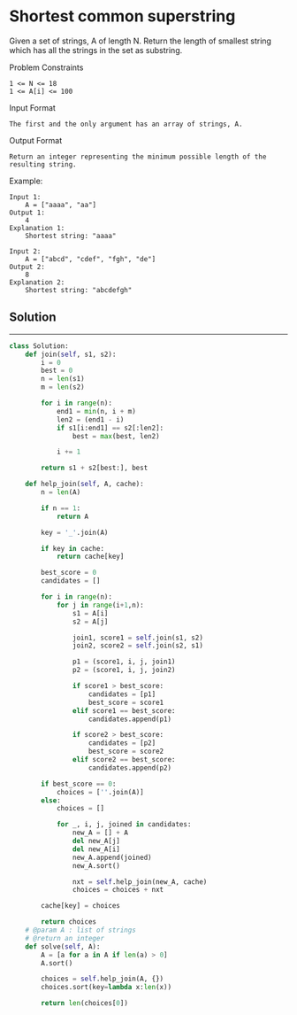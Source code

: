 <h1>Shortest common superstring</h1>

<p>
Given a set of strings, A of length N.
Return the length of smallest string which has all the strings in the set as substring.

Problem Constraints

    1 <= N <= 18
    1 <= A[i] <= 100
Input Format

    The first and the only argument has an array of strings, A.
Output Format
    
    Return an integer representing the minimum possible length of the resulting string.
Example:

    Input 1:
        A = ["aaaa", "aa"]
    Output 1:
        4
    Explanation 1:
        Shortest string: "aaaa"

    Input 2:
        A = ["abcd", "cdef", "fgh", "de"]
    Output 2:
        8
    Explanation 2:
        Shortest string: "abcdefgh"
<h2>Solution</h2>

***

```python
class Solution:
    def join(self, s1, s2):
        i = 0
        best = 0
        n = len(s1)
        m = len(s2)

        for i in range(n):
            end1 = min(n, i + m)
            len2 = (end1 - i)
            if s1[i:end1] == s2[:len2]:
                best = max(best, len2)

            i += 1

        return s1 + s2[best:], best

    def help_join(self, A, cache):
        n = len(A)

        if n == 1:
            return A

        key = '_'.join(A)

        if key in cache:
            return cache[key]

        best_score = 0
        candidates = []

        for i in range(n):
            for j in range(i+1,n):
                s1 = A[i]
                s2 = A[j]

                join1, score1 = self.join(s1, s2)
                join2, score2 = self.join(s2, s1)

                p1 = (score1, i, j, join1)
                p2 = (score1, i, j, join2)

                if score1 > best_score:
                    candidates = [p1]
                    best_score = score1
                elif score1 == best_score:
                    candidates.append(p1)

                if score2 > best_score:
                    candidates = [p2]
                    best_score = score2
                elif score2 == best_score:
                    candidates.append(p2)

        if best_score == 0:
            choices = [''.join(A)]
        else:
            choices = []

            for _, i, j, joined in candidates:
                new_A = [] + A
                del new_A[j]
                del new_A[i]
                new_A.append(joined)
                new_A.sort()

                nxt = self.help_join(new_A, cache)
                choices = choices + nxt

        cache[key] = choices

        return choices
    # @param A : list of strings
    # @return an integer
    def solve(self, A):
        A = [a for a in A if len(a) > 0]
        A.sort()

        choices = self.help_join(A, {})
        choices.sort(key=lambda x:len(x))

        return len(choices[0])
```
